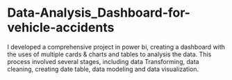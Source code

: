 # Data-Analysis_Dashboard-for-vehicle-accidents
I developed a comprehensive project in power bi, creating a dashboard with the uses of multiple cards &amp; charts  and tables to analysis the data. This process involved several stages, including data Transforming, data cleaning, creating date table,  data modeling and data visualization.
